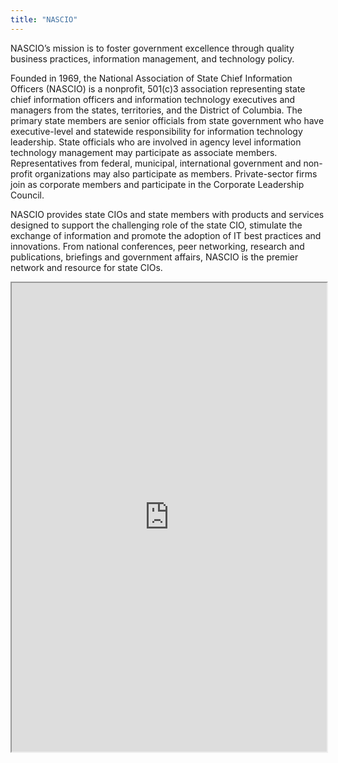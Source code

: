 ```yaml
---
title: "NASCIO"
---
```


NASCIO’s mission is to foster government excellence through quality business practices, information management, and technology policy.

Founded in 1969, the National Association of State Chief Information Officers (NASCIO) is a nonprofit, 501(c)3 association representing state chief information officers and information technology executives and managers from the states, territories, and the District of Columbia. The primary state members are senior officials from state government who have executive-level and statewide responsibility for information technology leadership. State officials who are involved in agency level information technology management may participate as associate members. Representatives from federal, municipal, international government and non-profit organizations may also participate as members. Private-sector firms join as corporate members and participate in the Corporate Leadership Council.

NASCIO provides state CIOs and state members with products and services designed to support the challenging role of the state CIO, stimulate the exchange of information and promote the adoption of IT best practices and innovations. From national conferences, peer networking, research and publications, briefings and government affairs, NASCIO is the premier network and resource for state CIOs.

<iframe height="750" width="100%" src="https://ewelton.github.io/ktest/wiki.html#NASCIO"></iframe>
